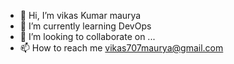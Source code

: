 - 👋 Hi, I’m vikas Kumar maurya
- 🌱 I’m currently learning DevOps
- 💞️ I’m looking to collaborate on ...
- 📫 How to reach me vikas707maurya@gmail.com
